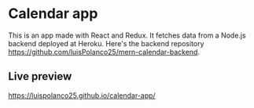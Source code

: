 # Calendar app

This is an app made with React and Redux. It fetches data from a Node.js backend deployed at Heroku. Here's the backend repository https://github.com/luisPolanco25/mern-calendar-backend.

## Live preview

https://luispolanco25.github.io/calendar-app/